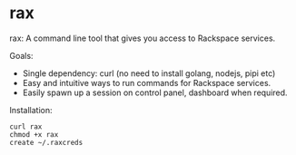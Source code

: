 rax
===

rax: A command line tool that gives you access to Rackspace services.

Goals:  
* Single dependency: curl (no need to install golang, nodejs, pipi etc)
* Easy and intuitive ways to run commands for Rackspace services.
* Easily spawn up a session on control panel, dashboard when required.

Installation:
```shell
curl rax
chmod +x rax
create ~/.raxcreds
```
